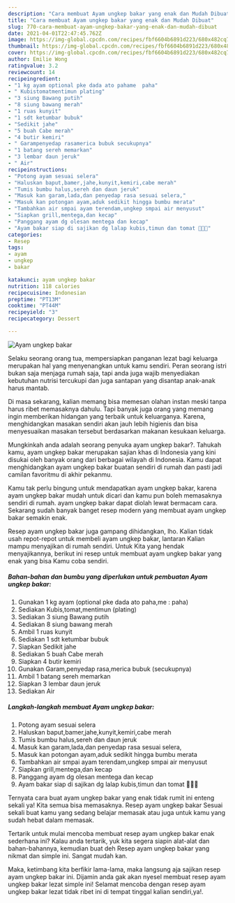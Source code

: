```yaml
---
description: "Cara membuat Ayam ungkep bakar yang enak dan Mudah Dibuat"
title: "Cara membuat Ayam ungkep bakar yang enak dan Mudah Dibuat"
slug: 770-cara-membuat-ayam-ungkep-bakar-yang-enak-dan-mudah-dibuat
date: 2021-04-01T22:47:45.762Z
image: https://img-global.cpcdn.com/recipes/fbf6604b6891d223/680x482cq70/ayam-ungkep-bakar-foto-resep-utama.jpg
thumbnail: https://img-global.cpcdn.com/recipes/fbf6604b6891d223/680x482cq70/ayam-ungkep-bakar-foto-resep-utama.jpg
cover: https://img-global.cpcdn.com/recipes/fbf6604b6891d223/680x482cq70/ayam-ungkep-bakar-foto-resep-utama.jpg
author: Emilie Wong
ratingvalue: 3.2
reviewcount: 14
recipeingredient:
- "1 kg ayam optional pke dada ato pahame  paha"
- " Kubistomatmentimun plating"
- "3 siung Bawang putih"
- "8 siung bawang merah"
- "1 ruas kunyit"
- "1 sdt ketumbar bubuk"
- "Sedikit jahe"
- "5 buah Cabe merah"
- "4 butir kemiri"
- " Garampenyedap rasamerica bubuk secukupnya"
- "1 batang sereh memarkan"
- "3 lembar daun jeruk"
- " Air"
recipeinstructions:
- "Potong ayam sesuai selera"
- "Haluskan baput,bamer,jahe,kunyit,kemiri,cabe merah"
- "Tumis bumbu halus,sereh dan daun jeruk"
- "Masuk kan garam,lada,dan penyedap rasa sesuai selera,"
- "Masuk kan potongan ayam,aduk sedikit hingga bumbu merata"
- "Tambahkan air smpai ayam terendam,ungkep smpai air menyusut"
- "Siapkan grill,mentega,dan kecap"
- "Panggang ayam dg olesan mentega dan kecap"
- "Ayam bakar siap di sajikan dg lalap kubis,timun dan tomat 🥰🥰🥰"
categories:
- Resep
tags:
- ayam
- ungkep
- bakar

katakunci: ayam ungkep bakar 
nutrition: 118 calories
recipecuisine: Indonesian
preptime: "PT13M"
cooktime: "PT44M"
recipeyield: "3"
recipecategory: Dessert

---
```



![Ayam ungkep bakar](https://img-global.cpcdn.com/recipes/fbf6604b6891d223/680x482cq70/ayam-ungkep-bakar-foto-resep-utama.jpg)

Selaku seorang orang tua, mempersiapkan panganan lezat bagi keluarga merupakan hal yang menyenangkan untuk kamu sendiri. Peran seorang istri bukan saja menjaga rumah saja, tapi anda juga wajib menyediakan kebutuhan nutrisi tercukupi dan juga santapan yang disantap anak-anak harus mantab.

Di masa  sekarang, kalian memang bisa memesan olahan instan meski tanpa harus ribet memasaknya dahulu. Tapi banyak juga orang yang memang ingin memberikan hidangan yang terbaik untuk keluarganya. Karena, menghidangkan masakan sendiri akan jauh lebih higienis dan bisa menyesuaikan masakan tersebut berdasarkan makanan kesukaan keluarga. 



Mungkinkah anda adalah seorang penyuka ayam ungkep bakar?. Tahukah kamu, ayam ungkep bakar merupakan sajian khas di Indonesia yang kini disukai oleh banyak orang dari berbagai wilayah di Indonesia. Kamu dapat menghidangkan ayam ungkep bakar buatan sendiri di rumah dan pasti jadi camilan favoritmu di akhir pekanmu.

Kamu tak perlu bingung untuk mendapatkan ayam ungkep bakar, karena ayam ungkep bakar mudah untuk dicari dan kamu pun boleh memasaknya sendiri di rumah. ayam ungkep bakar dapat diolah lewat bermacam cara. Sekarang sudah banyak banget resep modern yang membuat ayam ungkep bakar semakin enak.

Resep ayam ungkep bakar juga gampang dihidangkan, lho. Kalian tidak usah repot-repot untuk membeli ayam ungkep bakar, lantaran Kalian mampu menyajikan di rumah sendiri. Untuk Kita yang hendak menyajikannya, berikut ini resep untuk membuat ayam ungkep bakar yang enak yang bisa Kamu coba sendiri.

<!--inarticleads1-->

##### Bahan-bahan dan bumbu yang diperlukan untuk pembuatan Ayam ungkep bakar:

1. Gunakan 1 kg ayam (optional pke dada ato paha,me : paha)
1. Sediakan  Kubis,tomat,mentimun (plating)
1. Sediakan 3 siung Bawang putih
1. Sediakan 8 siung bawang merah
1. Ambil 1 ruas kunyit
1. Sediakan 1 sdt ketumbar bubuk
1. Siapkan Sedikit jahe
1. Sediakan 5 buah Cabe merah
1. Siapkan 4 butir kemiri
1. Gunakan  Garam,penyedap rasa,merica bubuk (secukupnya)
1. Ambil 1 batang sereh memarkan
1. Siapkan 3 lembar daun jeruk
1. Sediakan  Air




<!--inarticleads2-->

##### Langkah-langkah membuat Ayam ungkep bakar:

1. Potong ayam sesuai selera
1. Haluskan baput,bamer,jahe,kunyit,kemiri,cabe merah
1. Tumis bumbu halus,sereh dan daun jeruk
1. Masuk kan garam,lada,dan penyedap rasa sesuai selera,
1. Masuk kan potongan ayam,aduk sedikit hingga bumbu merata
1. Tambahkan air smpai ayam terendam,ungkep smpai air menyusut
1. Siapkan grill,mentega,dan kecap
1. Panggang ayam dg olesan mentega dan kecap
1. Ayam bakar siap di sajikan dg lalap kubis,timun dan tomat 🥰🥰🥰




Ternyata cara buat ayam ungkep bakar yang enak tidak rumit ini enteng sekali ya! Kita semua bisa memasaknya. Resep ayam ungkep bakar Sesuai sekali buat kamu yang sedang belajar memasak atau juga untuk kamu yang sudah hebat dalam memasak.

Tertarik untuk mulai mencoba membuat resep ayam ungkep bakar enak sederhana ini? Kalau anda tertarik, yuk kita segera siapin alat-alat dan bahan-bahannya, kemudian buat deh Resep ayam ungkep bakar yang nikmat dan simple ini. Sangat mudah kan. 

Maka, ketimbang kita berfikir lama-lama, maka langsung aja sajikan resep ayam ungkep bakar ini. Dijamin anda gak akan nyesel membuat resep ayam ungkep bakar lezat simple ini! Selamat mencoba dengan resep ayam ungkep bakar lezat tidak ribet ini di tempat tinggal kalian sendiri,ya!.

